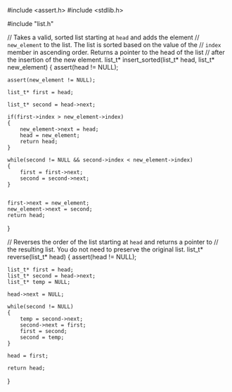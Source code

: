 #include <assert.h>
#include <stdlib.h>

#include "list.h"

// Takes a valid, sorted list starting at `head` and adds the element
// `new_element` to the list. The list is sorted based on the value of the
// `index` member in ascending order. Returns a pointer to the head of the list
// after the insertion of the new element.
list_t* insert_sorted(list_t* head, list_t* new_element) {
	assert(head != NULL);

	assert(new_element != NULL);

	list_t* first = head;

	list_t* second = head->next;

	if(first->index > new_element->index)
	{
		new_element->next = head;
		head = new_element;
		return head;
	}

	while(second != NULL && second->index < new_element->index)
	{
		first = first->next;
		second = second->next;
	}


	first->next = new_element;
	new_element->next = second;
	return head;
}

// Reverses the order of the list starting at `head` and returns a pointer to
// the resulting list. You do not need to preserve the original list.
list_t* reverse(list_t* head) {
	assert(head != NULL);

	list_t* first = head;
	list_t* second = head->next;
	list_t* temp = NULL;

	head->next = NULL;

	while(second != NULL)
	{
		temp = second->next;
		second->next = first;
		first = second;
		second = temp;
	}

	head = first;

	return head;
}
